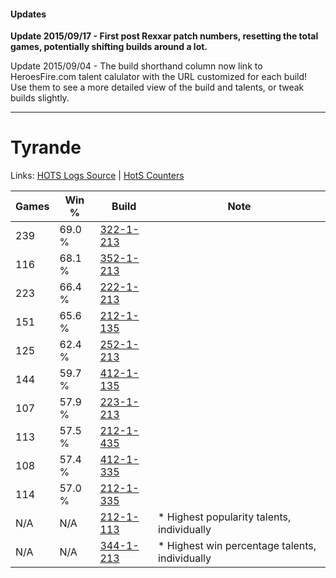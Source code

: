 #### Updates
**Update 2015/09/17 - First post Rexxar patch numbers, resetting the total games, potentially shifting builds around a lot.**

Update 2015/09/04 - The build shorthand column now link to HeroesFire.com talent calulator with the URL customized for each build!  
Use them to see a more detailed view of the build and talents, or tweak builds slightly.

***

# Tyrande

Links: [HOTS Logs Source](https://www.hotslogs.com/Sitewide/HeroDetails?Hero=Tyrande) | [HotS Counters](http://hotscounters.com/#/hero/Tyrande)

Games  | Win %  | Build     | Note
-----  | -----  | -----     | ----
239    | 69.0 % | [322-1-213](http://www.heroesfire.com/hots/talent-calculator/tyrande#oRrT) | 
116    | 68.1 % | [352-1-213](http://www.heroesfire.com/hots/talent-calculator/tyrande#pb4z) | 
223    | 66.4 % | [222-1-213](http://www.heroesfire.com/hots/talent-calculator/tyrande#kdiT) | 
151    | 65.6 % | [212-1-135](http://www.heroesfire.com/hots/talent-calculator/tyrande#kFGl) | 
125    | 62.4 % | [252-1-213](http://www.heroesfire.com/hots/talent-calculator/tyrande#lmxz) | 
144    | 59.7 % | [412-1-135](http://www.heroesfire.com/hots/talent-calculator/tyrande#rtYl) | 
107    | 57.9 % | [223-1-213](http://www.heroesfire.com/hots/talent-calculator/tyrande#kg8j) | 
113    | 57.5 % | [212-1-435](http://www.heroesfire.com/hots/talent-calculator/tyrande#kFLR) | 
108    | 57.4 % | [412-1-335](http://www.heroesfire.com/hots/talent-calculator/tyrande#rtbt) | 
114    | 57.0 % | [212-1-335](http://www.heroesfire.com/hots/talent-calculator/tyrande#kFJt) | 
N/A    | N/A    | [212-1-113](http://www.heroesfire.com/hots/talent-calculator/tyrande#kFGP) | * Highest popularity talents, individually
N/A    | N/A    | [344-1-213](http://www.heroesfire.com/hots/talent-calculator/tyrande#pHYz) | * Highest win percentage talents, individually
